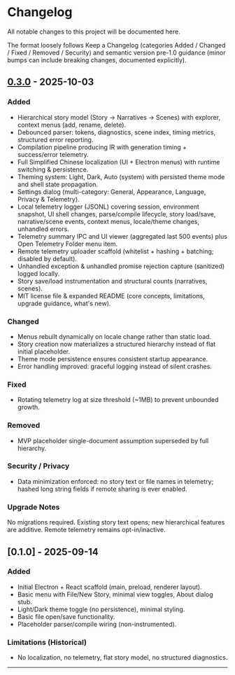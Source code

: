 # Changelog

All notable changes to this project will be documented here.

The format loosely follows Keep a Changelog (categories Added / Changed / Fixed / Removed / Security) and semantic version pre-1.0 guidance (minor bumps can include breaking changes, documented explicitly).

## [0.3.0] - 2025-10-03
### Added
- Hierarchical story model (Story → Narratives → Scenes) with explorer, context menus (add, rename, delete).
- Debounced parser: tokens, diagnostics, scene index, timing metrics, structured error reporting.
- Compilation pipeline producing IR with generation timing + success/error telemetry.
- Full Simplified Chinese localization (UI + Electron menus) with runtime switching & persistence.
- Theming system: Light, Dark, Auto (system) with persisted theme mode and shell state propagation.
- Settings dialog (multi-category: General, Appearance, Language, Privacy & Telemetry).
- Local telemetry logger (JSONL) covering session, environment snapshot, UI shell changes, parse/compile lifecycle, story load/save, narrative/scene events, context menus, locale/theme changes, unhandled errors.
- Telemetry summary IPC and UI viewer (aggregated last 500 events) plus Open Telemetry Folder menu item.
- Remote telemetry uploader scaffold (whitelist + hashing + batching; disabled by default).
- Unhandled exception & unhandled promise rejection capture (sanitized) logged locally.
- Story save/load instrumentation and structural counts (narratives, scenes).
- MIT license file & expanded README (core concepts, limitations, upgrade guidance, what's new).

### Changed
- Menus rebuilt dynamically on locale change rather than static load.
- Story creation now materializes a structured hierarchy instead of flat initial placeholder.
- Theme mode persistence ensures consistent startup appearance.
- Error handling improved: graceful logging instead of silent crashes.

### Fixed
- Rotating telemetry log at size threshold (~1MB) to prevent unbounded growth.

### Removed
- MVP placeholder single-document assumption superseded by full hierarchy.

### Security / Privacy
- Data minimization enforced: no story text or file names in telemetry; hashed long string fields if remote sharing is ever enabled.

### Upgrade Notes
No migrations required. Existing story text opens; new hierarchical features are additive. Remote telemetry remains opt-in/inactive.

## [0.1.0] - 2025-09-14
### Added
- Initial Electron + React scaffold (main, preload, renderer layout).
- Basic menu with File/New Story, minimal view toggles, About dialog stub.
- Light/Dark theme toggle (no persistence), minimal styling.
- Basic file open/save functionality.
- Placeholder parser/compile wiring (non-instrumented).

### Limitations (Historical)
- No localization, no telemetry, flat story model, no structured diagnostics.

---

[0.3.0]: https://github.com/Yuxi-Labs/storymode-desktop/releases/tag/v0.3.0 (pending)
